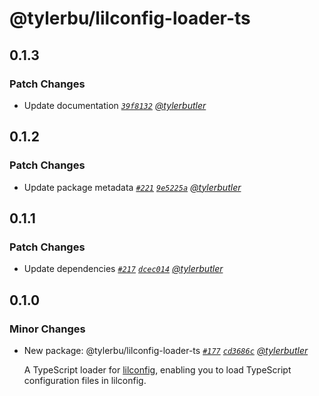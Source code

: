 # @tylerbu/lilconfig-loader-ts

## 0.1.3

### Patch Changes

- Update documentation _[`39f8132`](https://github.com/tylerbutler/tools-monorepo/commit/39f81320a5245759b9a797105ac5ffe3caf996f9) [@tylerbutler](https://github.com/tylerbutler)_

## 0.1.2

### Patch Changes

- Update package metadata _[`#221`](https://github.com/tylerbutler/tools-monorepo/pull/221) [`9e5225a`](https://github.com/tylerbutler/tools-monorepo/commit/9e5225abfb67af1575af13dff60830d8da28eafd) [@tylerbutler](https://github.com/tylerbutler)_

## 0.1.1

### Patch Changes

- Update dependencies _[`#217`](https://github.com/tylerbutler/tools-monorepo/pull/217) [`dcec014`](https://github.com/tylerbutler/tools-monorepo/commit/dcec014dfb70e5804a7535b5b8b9a3406f3e623d) [@tylerbutler](https://github.com/tylerbutler)_

## 0.1.0

### Minor Changes

- New package: @tylerbu/lilconfig-loader-ts _[`#177`](https://github.com/tylerbutler/tools-monorepo/pull/177) [`cd3686c`](https://github.com/tylerbutler/tools-monorepo/commit/cd3686c02458d7a9f8f01e8d7e1a615c98f75e1d) [@tylerbutler](https://github.com/tylerbutler)_

  A TypeScript loader for [lilconfig](https://www.npmjs.com/package/lilconfig), enabling you to load TypeScript
  configuration files in lilconfig.
